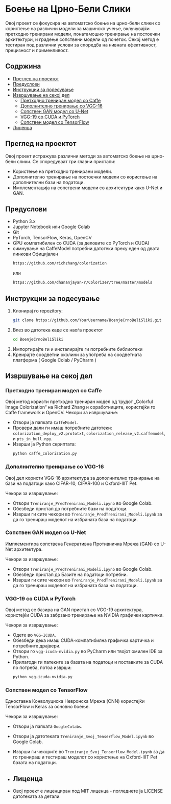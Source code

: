 # Боење на Црно-Бели Слики
Овој проект се фокусира на автоматско боење на црно-бели слики со користење на различни модели за машинско учење, вклучувајќи претходно тренирани модели, понатамошно тренирање на постоечки архитектури, и градење сопствени модели од почеток. Секој метод е тестиран под различни услови за споредба на нивната ефективност, прецизност и применливост.

## Содржина
- [Преглед на проектот](#преглед-на-проектот)
- [Предуслови](#предуслови)
- [Инструкции за подесување](#инструкции-за-подесување)
- [Извршување на секој дел](#извршување-на-секој-дел)
    - [Претходно трениран модел со Caffe](#претходно-трениран-модел-со-caffe)
    - [Дополнително тренирање со VGG-16](#дополнително-тренирање-со-vgg-16)
    - [Сопствен GAN модел со U-Net](#сопствен-gan-модел-со-u-net)
    - [VGG-19 со CUDA и PyTorch](#vgg-19-со-cuda-и-pytorch)
    - [Сопствен модел со TensorFlow](#сопствен-модел-со-tensorflow)
- [Лиценца](#лиценца)

## Преглед на проектот
Овој проект истражува различни методи за автоматско боење на црно-бели слики. Се споредуваат три главни пристапи:
- Користење на претходно тренирани модели.
- Дополнително тренирање на постоечки модели со користење на дополнителни бази на податоци.
- Имплементација на сопствени модели со архитектури како U-Net и GAN.

## Предуслови
- Python 3.x
- Jupyter Notebook или Google Colab
- Git
- PyTorch, TensorFlow, Keras, OpenCV
- GPU компатибилен со CUDA (за деловите со PyTorch и CUDA)
- симнување на CaffeModel потребни датотеки преку еден од двата линкови
  Официјален
  ```bash
  https://github.com/richzhang/colorization
  ```
  или
  ```bash
  https://github.com/dhananjayan-r/Colorizer/tree/master/models
  ```

## Инструкции за подесување
1. Клонирај го repozitory:
   ```bash
   git clone https://github.com/YourUsername/BoenjeCrnoBeliSliki.git
   ```
2. Влез во датотека каде се наоѓа проектот
   ```bash
   cd BoenjeCrnoBeliSliki
   ```
3. Импортирајте ги и инсталирајте ги потребните библиотеки 
4. Креирајте соодветни околини за употреба на соодветната платформа ( Google Colab / PyCharm )

## Извршување на секој дел

### Претходно трениран модел со Caffe
Овој метод користи претходно трениран модел од трудот „Colorful Image Colorization“ на Richard Zhang и соработниците, користејќи го Caffe framework и OpenCV.
Чекори за извршување:
- Отвори ја папката `CaffeModel`.
- Провери дали ги имаш потребните датотеки: `colorization_deploy_v2.prototxt`, `colorization_release_v2.caffemodel`, и `pts_in_hull.npy`.
- Изврши ја Python скриптата:
  ```bash
  python caffe_colorization.py
  ```

### Дополнително тренирање со VGG-16
Овој дел користи VGG-16 архитектура за дополнително тренирање на бази на податоци како CIFAR-10, CIFAR-100 и Oxford-IIIT Pet.

Чекори за извршување:
- Отвори `Treniranje_PredTrenirani_Modeli.ipynb` во Google Colab.
- Обезбеди пристап до потребните бази на податоци.
- Изврши ги сите чекори во `Treniranje_PredTrenirani_Modeli.ipynb` за да го тренираш моделот на избраната база на податоци.

### Сопствен GAN модел со U-Net
Имплементира сопствена Генеративна Противничка Мрежа (GAN) со U-Net архитектура.

Чекори за извршување:
- Отвори `Treniranje_PredTrenirani_Modeli.ipynb` во Google Colab.
- Обезбеди пристап до Базите на податоци потребни.
- Изврши ги сите чекори во `Treniranje_PredTrenirani_Modeli.ipynb` за да го тренираш моделот на избраната база на податоци.

### VGG-19 со CUDA и PyTorch
Овој метод се базира на GAN пристап со VGG-19 архитектура, користејќи CUDA за забрзано тренирање на NVIDIA графички картички.

Чекори за извршување:
- Одете во `VGG-ICUDA`.
- Обезбеди дека имаш CUDA-компатибилна графичка картичка и потребните драјвери.
- Отвори го `vgg-icuda-nvidia.py` во PyCharm или твојот омилен IDE за Python.
- Прилагоди ги патеките за базата на податоци и поставките за CUDA по потреба, потоа изврши:
  ```bash
  python vgg-icuda-nvidia.py
  ```
### Сопствен модел со TensorFlow
Едноставна Конволуциска Невронска Мрежа (CNN) користејќи TensorFlow и Keras за основно боење.

Чекори за извршување:
- Отвори ја папката `GoogleColabs`.
- Отвори ја датотеката `Treniranje_Svoj_Tenserflow_Model.ipynb` во Google Colab.
- Изврши ги чекорите во `Treniranje_Svoj_Tenserflow_Model.ipynb` за да го тренираш и тестираш моделот со користење на Oxford-IIIT Pet базата на податоци.

- ## Лиценца
- Овој проект е лиценциран под MIT лиценца - погледнете ја LICENSE датотеката за детали.
